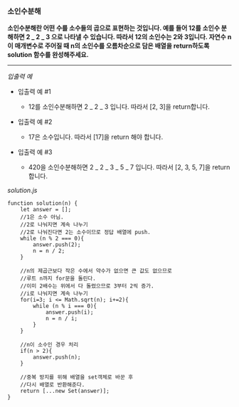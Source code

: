### 소인수분해

**소인수분해란 어떤 수를 소수들의 곱으로 표현하는 것입니다. 예를 들어 12를 소인수 분해하면 2 _ 2 _ 3 으로 나타낼 수 있습니다. 따라서 12의 소인수는 2와 3입니다. 자연수 n이 매개변수로 주어질 때 n의 소인수를 오름차순으로 담은 배열을 return하도록 solution 함수를 완성해주세요.**

---

_입출력 예_

- 입출력 예 #1

  - 12를 소인수분해하면 2 _ 2 _ 3 입니다. 따라서 [2, 3]을 return합니다.

- 입출력 예 #2

  - 17은 소수입니다. 따라서 [17]을 return 해야 합니다.

- 입출력 예 #3

  - 420을 소인수분해하면 2 _ 2 _ 3 _ 5 _ 7 입니다. 따라서 [2, 3, 5, 7]을 return합니다.

_solution.js_

```
function solution(n) {
    let answer = [];
    //1은 소수 아님.
    //2로 나눠지면 계속 나누기
    //2로 나눠진다면 2는 소수이므로 정답 배열에 push.
    while (n % 2 === 0){
        answer.push(2);
        n = n / 2;
    }

    //n의 제곱근보다 작은 수에서 약수가 없으면 큰 값도 없으므로
    //루트 n까지 for문을 돌린다.
    //이미 2배수는 위에서 다 돌렸으므로 3부터 2씩 증가.
    //i로 나눠지면 계속 나누기
    for(i=3; i <= Math.sqrt(n); i+=2){
        while (n % i === 0){
            answer.push(i);
            n = n / i;
        }
    }

    //n이 소수인 경우 처리
    if(n > 2){
        answer.push(n);
    }

    //중복 방지를 위해 배열을 set객체로 바꾼 후
    //다시 배열로 반환해준다.
    return [...new Set(answer)];
}
```
